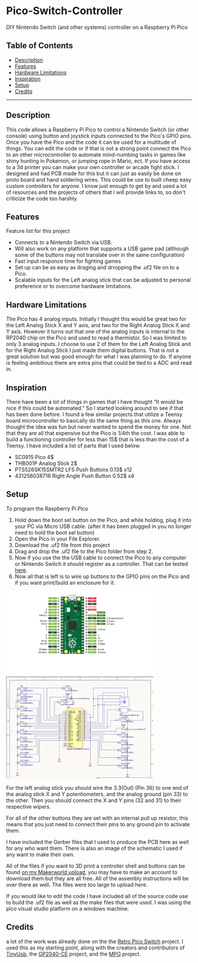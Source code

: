# Pico-Switch-Controller
DIY Nintendo Switch (and other systems) controller on a Raspberry Pi Pico

## Table of Contents

- [Description](#description)
- [Features](#features)
- [Hardware Limitations](#hardware-limitations)
- [Inspiration](#inspiration)
- [Setup](#setup)
- [Credits](#credits)

---

## Description

This code allows a Raspberry Pi Pico to control a Nintendo Switch (or other console) using button and joystick inputs connected to the Pico's GPIO pins. Once you have the Pico and the code it can be used for a multitude of things. You can edit the code or if that is not a strong point connect the Pico to an other microcontroller to automate mind-numbing tasks in games like shiny hunting in Pokemon, or jumping rope in Mario, ect. If you have access to a 3d printer you can make your own controller or arcade fight stick. I designed and had PCB made for this but it can just as easily be done on proto board and hand soldering wires. This could be use to built cheep easy custom controllers for anyone. I know just enough to get by and used a lot of resources and the projects of others that I will provide links to, so don't criticize the code too harshly. 


## Features

Feature list for this project
- Connects to a Nintendo Switch via USB.
- Will also work on any platform that supports a USB game pad (although some of the buttons may not translate over in the same configuration)
- Fast input responce time for fighting games
- Set up can be as easy as draging and drropping the .uf2 file on to a Pico.
- Scalable inputs for the Left analog stick that can be adjusted to personal preference or to overcome hardware limitations.


## Hardware Limitations

The Pico has 4 analog inputs. Initially I thought this would be great two for the Left Analog Stick X and Y axis, and two for the Right Analog Stick X and Y axis. However it turns out that one of the analog inputs is internal to the RP2040 chip on the Pico and used to read a thermistor. So I was limited to only 3 analog inputs. I choose to use 2 of them for the Left Analog Stick and for the Right Analog Stick I just made them digital buttons. That is not a great solution but was good enough for what I was planning to do. If anyone is feeling ambitious there are extra pins that could be tied to a ADC and read in.

## Inspiration

There have been a lot of things in games that I have thought “It would be nice if this could be automated.” So I started looking around to see if that has been done before. I found a few similar projects that utilize a Teensy board microcontroller to basically do the same thing as this one. Always thought the idea was fun but never wanted to spend the money for one. Not that they are all that expensive but the Pico is 1/4th the cost.  I was able to build a functioning controller for less than 15$ that is less than the cost of a Teensy. I have included a list of parts that I used below. 

- SC0915 Pico 4$
- THB001P Analog Stick 2$
- PTS526SK15SMTR2 LFS Push Buttons 0.13$ x12
- 431256038716 Right Angle Push Button 0.52$ x4

## Setup

To program the Raspberry Pi Pico

1. Hold down the boot sel button on the Pico, and while holding, plug it into your PC via Micro USB cable. (after it has been plugged in you no longer need to hold the boot sel button)
2. Open the Pico in your File Explorer.
3. Download the .uf2 file from this project
4. Drag and drop the .uf2 file to the Pico folder from step 2.
5. Now if you use the the USB cable to connect the Pico to any computer or Nintendo Switch it should register as a controller. That can be tested [here](https://hardwaretester.com/gamepad).
7. Now all that is left is to wire up buttons to the GPIO pins on the Pico and if you want print/build an enclosure for it.

<img width="400" src="Images/Pico%20Pinout.png"/> 
<img width="400" src="Images/Sch.png"/> 

For the left analog stick you should wire the 3.3(Out) (Pin 36) to one end of the analog stick X and Y potentiometers, and the analog ground (pin 33) to the other. Then you should connect the X and Y pins (32 and 31) to their respective wipers.

For all of the other buttons they are set with an internal pull up resistor, this means that you just need to connect their pins to any ground pin to activate them.

I have included the Gerber files that I used to produce the PCB here as well for any who want them. There is also an image of the schematic I used if any want to make their own.

All of the files if you want to 3D print a controller shell and buttons can be found [on my Makerworld upload](https://makerworld.com/en/models/1141897#profileId-1144420), you may have to make an account to download them but they are all free. All of the assembly instructions will be over there as well. The files were too large to upload here. 

If you would like to edit the code I have included all of the source code use to build the .uf2 file as well as the make files that were used. I was using the pico visual studio platform on a windows machine. 

## Credits 
a lot of the work was already done on the the [Retro Pico Switch](https://github.com/DavidPagels/retro-pico-switch) project. I used this as my starting point, along with the creators and contributors of [TinyUsb](https://github.com/hathach/tinyusb), the [GP2040-CE](https://github.com/OpenStickCommunity/GP2040-CE) project, and the [MPG](https://github.com/OpenStickCommunity/MPG) project.





   




